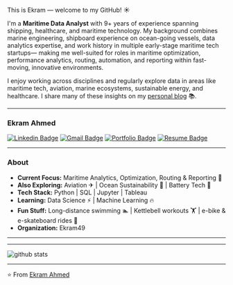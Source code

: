 This is Ekram — welcome to my GitHub! :sunny:

I'm a **Maritime Data Analyst** with 9+ years of experience spanning shipping, healthcare, and maritime technology. My background combines marine engineering, shipboard experience on ocean-going vessels, data analytics expertise, and work history in multiple early-stage maritime tech startups— making me well-suited for roles in maritime optimization, performance analytics, routing, automation, and reporting within fast-moving, innovative environments.  

I enjoy working across disciplines and regularly explore data in areas like maritime tech, aviation, marine ecosystems, sustainable energy, and healthcare. I share many of these insights on my [personal blog](https://ekram49.github.io) :books:.

---

### Ekram Ahmed  
[![Linkedin Badge](https://img.shields.io/badge/-Ekram_Ahmed-blue?style=flat-square&logo=Linkedin&logoColor=white&link=https://www.linkedin.com/in/ekram-ullah-ahmed/)](https://www.linkedin.com/in/ekram-ullah-ahmed/) 
[![Gmail Badge](https://img.shields.io/badge/-ekramullahzaki@gmail.com-c14438?style=flat-square&logo=Gmail&logoColor=white&link=mailto:ekramullahzaki@gmail.com)](mailto:ekramullahzaki@gmail.com)
[![Portfolio Badge](https://img.shields.io/badge/-Portfolio-000?style=flat-square&logo=Firefox&logoColor=white&link=https://ekram49.github.io)](https://ekram49.github.io)
[![Resume Badge](https://img.shields.io/badge/-Resume-4caf50?style=flat-square&logo=Adobe%20Acrobat%20Reader&logoColor=white&link=https://your-resume-link.com)](https://drive.google.com/file/d/1HnU5TD-siw7CX4ezt4imaF2FTCv6M6pR/view?usp=sharing)


---

### About

- **Current Focus:** Maritime Analytics, Optimization, Routing & Reporting :ship:  
- **Also Exploring:** Aviation ✈ | Ocean Sustainability 🌊 | Battery Tech 🔋  
- **Tech Stack:** Python | SQL | Jupyter | Tableau  
- **Learning:** Data Science :zap: | Machine Learning :fire:   
- **Fun Stuff:** Long-distance swimming 🏊 | Kettlebell workouts 🏋️ | e-bike & e-skateboard rides 🚴  
- **Organization:** Ekram49  

---


---------------------------------------------------------------------------------------------------------------------------------------------------------------------------------

![github stats](https://github-readme-stats.vercel.app/api?username=Ekram49&show_icons=true)

---------------------------------------------------------------------------------------------------------------------------------------------------------------------------------


⭐️ From [Ekram Ahmed](https://github.com/Ekram49)
